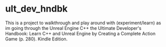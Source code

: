 # ult_dev_hndbk
This is a project to walkthrough and play around with (experiment/learn) as im going through the Unreal Engine C++ the Ultimate Developer's Handbook: Learn C++ and Unreal Engine by Creating a Complete Action Game (p. 280). Kindle Edition. 
